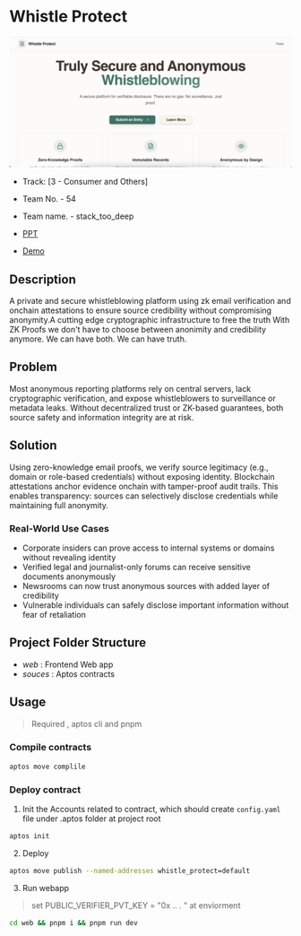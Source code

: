 # Whistle Protect

![Whistle Protect](./assets/home.png)

- Track: [3 - Consumer and Others]
- Team No. - 54
- Team name. - stack_too_deep

- [PPT](https://docs.google.com/presentation/d/1hYLo6Jg1IDdvzM5RSCeRwlUGgOP8kvVBDWbvF8oChlE/edit?usp=sharing)

- [Demo](https://youtu.be/Uds2chmb9Dk) 

## Description

A private and secure whistleblowing platform using zk email verification and onchain attestations to ensure source credibility without compromising anonymity.A cutting edge cryptographic infrastructure to free the truth With ZK Proofs we don't have to choose between anonimity and credibility anymore. We can have both. We can have truth.

## Problem

Most anonymous reporting platforms rely on central servers, lack cryptographic verification, and expose whistleblowers to surveillance or metadata leaks. Without decentralized trust or ZK-based guarantees, both source safety and information integrity are at risk.

## Solution
Using zero-knowledge email proofs, we verify source legitimacy (e.g., domain or role-based credentials) without exposing identity. Blockchain attestations anchor evidence onchain with tamper-proof audit trails. This enables transparency: sources can selectively disclose credentials while maintaining full anonymity.

### Real-World Use Cases

- Corporate insiders can prove access to internal systems or domains without revealing identity
- Verified legal and journalist-only forums can receive sensitive documents anonymously
- Newsrooms can now trust anonymous sources with added layer of credibility
- Vulnerable individuals can safely disclose important information without fear of retaliation

## Project Folder Structure
- *web* : Frontend Web app
- *souces* : Aptos contracts

## Usage 

> Required , aptos cli and pnpm 

### Compile contracts

```bash
aptos move complile
```

### Deploy contract

 1. Init the Accounts related to contract, which should create `config.yaml` file under .aptos folder at project root
 ```bash
aptos init
 ```

 2. Deploy

 ```bash
aptos move publish --named-addresses whistle_protect=default
 ```

 3. Run webapp
> set PUBLIC_VERIFIER_PVT_KEY = "0x .. . " at enviorment
```bash
cd web && pnpm i && pnpm run dev
```


